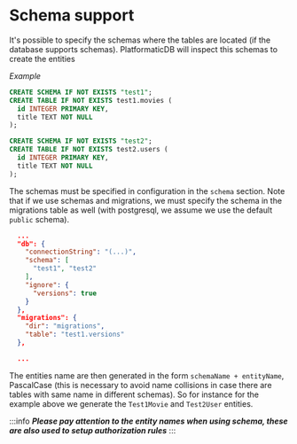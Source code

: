 # Schema support

It's possible to specify the schemas where the tables are located (if the database supports schemas).
PlatformaticDB will inspect this schemas to create the entities 

_Example_

```sql
CREATE SCHEMA IF NOT EXISTS "test1";
CREATE TABLE IF NOT EXISTS test1.movies (
  id INTEGER PRIMARY KEY,
  title TEXT NOT NULL
);

CREATE SCHEMA IF NOT EXISTS "test2";
CREATE TABLE IF NOT EXISTS test2.users (
  id INTEGER PRIMARY KEY,
  title TEXT NOT NULL
);
```

The schemas must be specified in configuration in the `schema` section.
Note that if we use schemas and migrations, we must specify the schema in the migrations table as well 
(with postgresql, we assume we use the default `public` schema).

```json
  ...
  "db": {
    "connectionString": "(...)",
    "schema": [
      "test1", "test2"
    ],
    "ignore": {
      "versions": true
    }
  },
  "migrations": {
    "dir": "migrations",
    "table": "test1.versions"
  },

  ...
```

The entities name are then generated in the form `schemaName + entityName`, PascalCase (this is necessary to avoid name collisions in case there are tables with same name in different schemas).
So for instance for the example above we generate the `Test1Movie` and `Test2User` entities.

:::info
***Please pay attention to the entity names when using schema, these are also used to setup authorization rules***
:::

